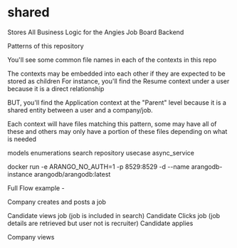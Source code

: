 # shared
Stores All Business Logic for the Angies Job Board Backend



Patterns of this repository


You'll see some common file names in each of the contexts in this repo

The contexts may be embedded into each other if they are expected to be stored as children
For instance, you'll find the Resume context under a user because it is a direct relationship

BUT, you'll find the Application context at the "Parent" level because it is a 
shared entity between a user and a company/job.


Each context will have files matching this pattern, some may have all of these and 
others may only have a portion of these files depending on what is needed

models
enumerations
search
repository
usecase
async_service


docker run -e ARANGO_NO_AUTH=1 -p 8529:8529 -d --name arangodb-instance arangodb/arangodb:latest



Full Flow example - 


Company creates and posts a job

Candidate views job (job is included in search)
Candidate Clicks job (job details are retrieved but user not is recruiter)
Candidate applies


Company views

